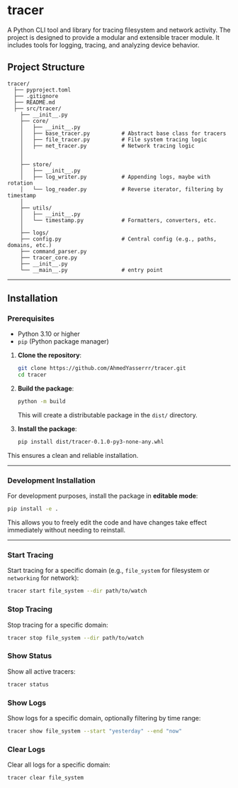 # tracer

A Python CLI tool and library for tracing filesystem and network activity. The project is designed to provide a modular and extensible tracer module. It includes tools for logging, tracing, and analyzing device behavior.

## Project Structure

```
tracer/
  ├── pyproject.toml
  ├── .gitignore
  ├── README.md
  ├── src/tracer/
    ├── __init__.py
    ├── core/
    │   ├── __init__.py
    │   ├── base_tracer.py          # Abstract base class for tracers
    │   ├── file_tracer.py          # File system tracing logic
    │   ├── net_tracer.py           # Network tracing logic
    │   
    │
    ├── store/
    │   ├── __init__.py
    │   ├── log_writer.py           # Appending logs, maybe with rotation
    │   └── log_reader.py           # Reverse iterator, filtering by timestamp
    │
    ├── utils/
    │   ├── __init__.py
    │   └── timestamp.py            # Formatters, converters, etc.
    │
    ├── logs/
    ├── config.py                   # Central config (e.g., paths, domains, etc.)
    ├── command_parser.py
    ├── tracer_core.py              
    ├── __init__.py
    └── __main__.py                 # entry point     
```

---

## Installation

### Prerequisites
- Python 3.10 or higher
- `pip` (Python package manager)


1. **Clone the repository**:

   ```bash
   git clone https://github.com/AhmedYasserrr/tracer.git
   cd tracer
   ```

2. **Build the package**:

   ```bash
   python -m build
   ```

   This will create a distributable package in the `dist/` directory.

3. **Install the package**:

   ```bash
   pip install dist/tracer-0.1.0-py3-none-any.whl
   ```

This ensures a clean and reliable installation.

---

### Development Installation

For development purposes, install the package in **editable mode**:

```bash
pip install -e .
```

This allows you to freely edit the code and have changes take effect immediately without needing to reinstall.

---

### Start Tracing
Start tracing for a specific domain (e.g., `file_system` for filesystem or `networking` for network):
```bash
tracer start file_system --dir path/to/watch
```

### Stop Tracing
Stop tracing for a specific domain:
```bash
tracer stop file_system --dir path/to/watch
```

### Show Status
Show all active tracers:
```bash
tracer status
```

### Show Logs
Show logs for a specific domain, optionally filtering by time range:
```bash
tracer show file_system --start "yesterday" --end "now"
```

### Clear Logs
Clear all logs for a specific domain:
```bash
tracer clear file_system
```